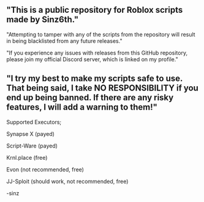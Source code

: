 "This is a public repository for Roblox scripts made by Sinz6th."
-
"Attempting to tamper with any of the scripts from the repository will result in being blacklisted from any future releases."

"If you experience any issues with releases from this GitHub repository, please join my official Discord server, which is linked on my profile."

"I try my best to make my scripts safe to use. That being said, I take NO RESPONSIBILITY if you end up being banned. If there are any risky features, I will add a warning to them!"
-
Supported Executors;

Synapse X (payed)

Script-Ware (payed)

Krnl.place (free)

Evon (not recommended, free)

JJ-Sploit (should work, not recommended, free)

-sinz
